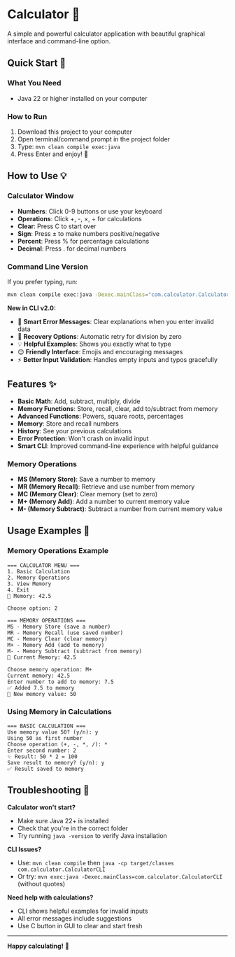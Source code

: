 # Calculator 🧮

A simple and powerful calculator application with beautiful graphical interface and command-line option.

## Quick Start 🚀

### What You Need
- Java 22 or higher installed on your computer

### How to Run
1. Download this project to your computer
2. Open terminal/command prompt in the project folder
3. Type: `mvn clean compile exec:java`
4. Press Enter and enjoy! 🎉

## How to Use 💡

### Calculator Window
- **Numbers**: Click 0-9 buttons or use your keyboard
- **Operations**: Click +, -, ×, ÷ for calculations
- **Clear**: Press C to start over
- **Sign**: Press ± to make numbers positive/negative  
- **Percent**: Press % for percentage calculations
- **Decimal**: Press . for decimal numbers

### Command Line Version
If you prefer typing, run:
```bash
mvn clean compile exec:java -Dexec.mainClass="com.calculator.CalculatorCLI"
```

**New in CLI v2.0:**
- 🎯 **Smart Error Messages**: Clear explanations when you enter invalid data
- 🔄 **Recovery Options**: Automatic retry for division by zero
- 💡 **Helpful Examples**: Shows you exactly what to type
- 😊 **Friendly Interface**: Emojis and encouraging messages
- ⚡ **Better Input Validation**: Handles empty inputs and typos gracefully

## Features ✨

- **Basic Math**: Add, subtract, multiply, divide
- **Memory Functions**: Store, recall, clear, add to/subtract from memory
- **Advanced Functions**: Powers, square roots, percentages
- **Memory**: Store and recall numbers
- **History**: See your previous calculations
- **Error Protection**: Won't crash on invalid input
- **Smart CLI**: Improved command-line experience with helpful guidance

### Memory Operations
- **MS (Memory Store)**: Save a number to memory
- **MR (Memory Recall)**: Retrieve and use number from memory  
- **MC (Memory Clear)**: Clear memory (set to zero)
- **M+ (Memory Add)**: Add a number to current memory value
- **M- (Memory Subtract)**: Subtract a number from current memory value

## Usage Examples 📝

### Memory Operations Example
```
=== CALCULATOR MENU ===
1. Basic Calculation
2. Memory Operations  
3. View Memory
4. Exit
📝 Memory: 42.5

Choose option: 2

=== MEMORY OPERATIONS ===
MS - Memory Store (save a number)
MR - Memory Recall (use saved number)
MC - Memory Clear (clear memory)
M+ - Memory Add (add to memory)
M- - Memory Subtract (subtract from memory)
📝 Current Memory: 42.5

Choose memory operation: M+
Current memory: 42.5
Enter number to add to memory: 7.5
✅ Added 7.5 to memory
📝 New memory value: 50
```

### Using Memory in Calculations
```
=== BASIC CALCULATION ===
Use memory value 50? (y/n): y
Using 50 as first number
Choose operation (+, -, *, /): *
Enter second number: 2
✨ Result: 50 * 2 = 100
Save result to memory? (y/n): y
✅ Result saved to memory
```

## Troubleshooting 🔧

**Calculator won't start?**
- Make sure Java 22+ is installed
- Check that you're in the correct folder
- Try running `java -version` to verify Java installation

**CLI Issues?**
- Use: `mvn clean compile` then `java -cp target/classes com.calculator.CalculatorCLI`
- Or try: `mvn exec:java -Dexec.mainClass=com.calculator.CalculatorCLI` (without quotes)

**Need help with calculations?**
- CLI shows helpful examples for invalid inputs
- All error messages include suggestions
- Use C button in GUI to clear and start fresh

---

**Happy calculating!** 🎉

